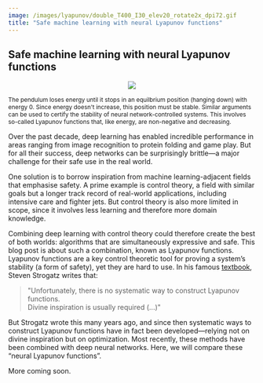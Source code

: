 ```yaml
---
image: /images/lyapunov/double_T400_I30_elev20_rotate2x_dpi72.gif 
title: "Safe machine learning with neural Lyapunov functions"
---
```


## Safe machine learning with neural Lyapunov functions

<p align="center">
<img src="/images/lyapunov/double_T400_I30_elev20_rotate2x_dpi72_up.gif"  style="background:none; border:none; box-shadow:none;">
</p>
<span class="caption" STYLE="font-size:85%"> The pendulum loses energy until it stops in an equilbrium position (hanging down) with energy 0. 
 Since energy doesn't increase, this position must be stable. Similar arguments can be used to certify the stability of neural network-controlled systems. This involves so-called Lyapunov functions that, like energy, are non-negative and decreasing. </span>

Over the past decade, deep learning has enabled incredible performance in areas ranging from image recognition to protein folding and game play. But for all their success, deep networks can be surprisingly brittle—a major challenge for their safe use in the real world. 

One solution is to borrow inspiration from machine learning-adjacent fields that emphasise safety. A prime example is control theory, a field with similar goals but a longer track record of real-world applications, including intensive care and fighter jets. But control theory is also more limited in scope, since it involves less learning and therefore more domain knowledge. 

Combining deep learning with control theory could therefore create the best of both worlds: algorithms that are simultaneously expressive and safe. This blog post is about such a combination, known as Lyapunov functions. Lyapunov functions are a key control theoretic tool for proving a system’s stability (a form of safety), yet they are hard to use. In his famous [textbook](https://www.stevenstrogatz.com/books/nonlinear-dynamics-and-chaos-with-applications-to-physics-biology-chemistry-and-engineering), Steven Strogatz writes that:

<blockquote> "Unfortunately, there is no systematic way to construct Lyapunov functions. <br> Divine inspiration is usually required (...)" </blockquote>

But Strogatz wrote this many years ago, and since then systematic ways to construct Lyapunov functions have in fact been developed—relying not on divine inspiration but on optimization. Most recently, these methods have been combined with deep neural networks. Here, we will compare these “neural Lyapunov functions”. 

More coming soon. 


